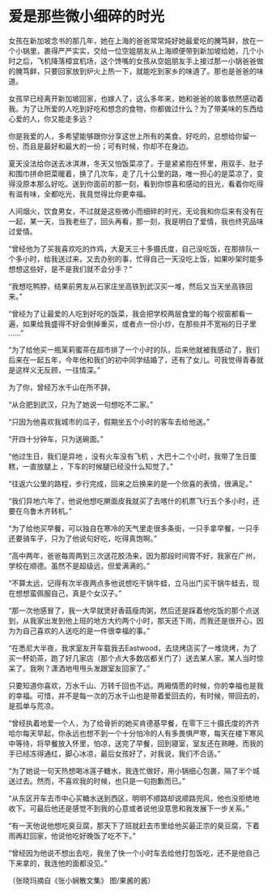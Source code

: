 # 爱是那些微小细碎的时光

女孩在新加坡念书的那几年，她在上海的爸爸常常炖好她最爱吃的腌笃鲜，放在一个小锅里，裹得严严实实，交给一位空姐朋友从上海顺便带到新加坡给她，几个小时之后，飞机降落樟宜机场，这个馋嘴的女孩从空姐朋友手上接过那一小锅爸爸做的腌笃鲜，只要回家放到炉火上热一下，就能吃到家乡的味道了。那也是爸爸的味道。 

女孩早已经离开新加坡回家，也嫁人了，这么多年来，她和爸爸的故事依然感动着我。为了让所爱的人吃到好吃和想念的食物，你都做过什么？为了带美味的东西给心爱的人，你又能走多远？ 

你是我爱的人，多希望能够跟你分享这世上所有的美食。好吃的，总想给你留一份，而且是最好和最大的一份；可有时候，你却不在身边。 

夏天没法给你送去冰淇淋，冬天又怕饭菜凉了，于是紧紧抱在怀里，用双手、肚子和围巾拼命把菜暖着，换了几次车，走了几十公里的路，唯一担心的是菜凉了，变得没原本那么好吃。送到你面前的那一刻，看到你惊喜和感动的目光，看着你吃得有滋有味，全都吃光，我竟觉得比你更幸福。 

人间烟火，饮食男女，不过就是这些微小而细碎的时光，无论我和你后来有没有在一起，某一天，当我老些了，回头再看，那一刻，我是明白了爱情，我也终究品味过爱情。 

“曾经他为了买我喜欢吃的炸鸡，大夏天三十多摄氏度，自己没吃饭，在那排队一个多小时，给我送过来，又去办别的事，忙得自己一天没吃上饭，如果吵架时能多想想这些好，是不是我们就不会分手？” 

“我想吃鸭脖，结果前男友从石家庄坐高铁到武汉买一堆，然后又当天坐高铁回来。” 

“曾经为了让最爱的人吃到好吃的饭菜，我会把学校两层食堂的每个视窗都看一遍，如果给我盛得不好会倒掉重买，或者点一份小炒，在那些并不宽裕的日子里 ……” 

“为了给他买一瓶茉莉蜜茶在超市排了一个小时的队，后来他就被我感动了，我们后来在一起五年，今年他和我们的初中同学结婚了，还有了女儿。可我觉得青春就是这样义无反顾，一往情深。” 

为了你，曾经万水千山在所不辞。 

“从合肥到武汉，只为了她说一句想吃不二家。” 

“只因为他喜欢我城市的瓜子，假期坐五个小时的客车去给他送。” 

“开四十分钟车，只为送碗面。” 

“他过生日，我们是异地 ，没有火车没有飞机 ，大巴十二个小时，我带了生日蛋糕，一直放腿上 ，下车的时候腿已经没什么知觉了。” 

“往返六公里的路程，步行完成，回来之后换来的是一个欣喜的表情，很满足。” 

“我们异地六年了，他说他想吃擀面皮我就买了去喀什的机票飞行五个多小时，还要在乌鲁木齐转机。” 

“为了给他买早餐，可以独自在寒冷的天气里走很多条街，一只手拿早餐，一只手还要骑车子，只为了他说句好吃，吃得真饱啊。” 

“高中两年，爸爸每周两到三次送花胶汤来，因为那段时间胃不好，我家在广州，学校在顺德。虽然不是超级远，但爱满满的。” 

“不算太远，记得有次半夜两点多他说想吃干锅牛蛙，立马出门买干锅牛蛙去，现在想想蛮佩服自己，真是个女汉子。” 

“那一次他感冒了，我一大早就煲好香菇瘦肉粥，然后还是踩着他吃饭的那个点送到，从我家出发到他上班的地方大约两个小时，那天还下雨，而我还是很开心，因为为自己喜欢的人送吃的是一件很幸福的事。” 

“在悉尼大半夜，我求室友开车载我去Eastwood，去烧烤店买了一堆烧烤，为了买一杯奶茶，跑了好几家店（那个点大多数店都关门了）送去某人家。某人当时惊呆了。我咧？潇洒地甩甩头发跟室友回家了。” 

只要知道你喜欢，万水千山、万转千回也不远。两厢情愿的时候，你的幸福也是我的幸福。可惜，并不是每一次的万水千山也是带着爱回去的，有时候，带回去的，是孤单与荒凉。 

“曾经执着地爱一个人，为了给骨折的她买肯德基早餐，在零下三十摄氏度的齐齐哈尔每天早起，你永远也想不到一个十分怕冷的人有多畏惧严寒，每天在楼下寒风中等待，将早餐放入怀里，怕凉，送完了早餐，回到寝室，室友还在熟睡，而我的手已经冻得通红，脚心冰凉，最后女孩好了，对我说，我们不合适。” 

“为了她说一句天热想喝冰莲子糖水，我连忙做好，用小锅细心包裹，隔了半个城送过去。然而，不喜欢我的时候，也只是一句抱歉而已。” 

“从东区开车去市中心买糖水送到西区，明明不顺路却说顺路兜风，他也没拒绝地收下。可最后他还是感觉不到我的心意或者说他没意思和我发展下一步关系。” 

“有一天他说他想吃臭豆腐，那天下了班就赶去市里给他买最正宗的臭豆腐，下着雨再赶回家，他说他吃好晚饭了吃不下。” 

“曾经因为他说不想出去吃，我坐了快一个小时车去给他打包饭吃，还不是他自己下来拿的，我连他的面都没见。” 

（张晓玛摘自《张小娴散文集》 图/果酱的酱）
